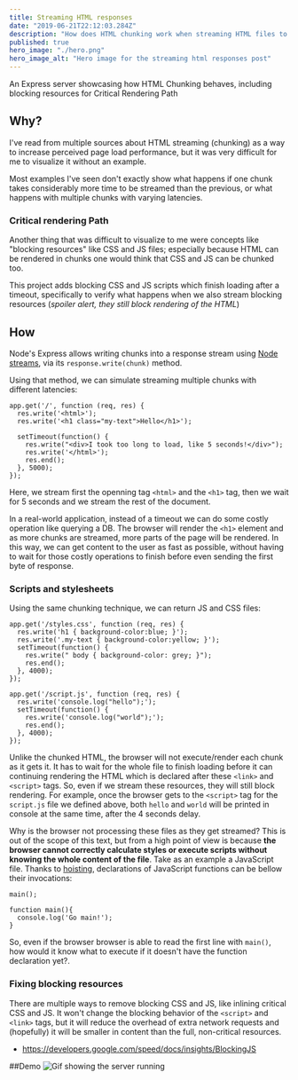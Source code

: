 ```yaml
---
title: Streaming HTML responses
date: "2019-06-21T22:12:03.284Z"
description: "How does HTML chunking work when streaming HTML files to the browser?"
published: true
hero_image: "./hero.png"
hero_image_alt: "Hero image for the streaming html responses post"
---
```


An Express server showcasing how HTML Chunking behaves, including blocking resources for Critical Rendering Path

## Why?
I've read from multiple sources about HTML streaming (chunking) as a way to increase perceived page load performance, but it was very difficult for me to visualize it without an example.

Most examples I've seen don't exactly show what happens if one chunk takes considerably more time to be streamed than the previous, or what happens with multiple chunks with varying latencies.

### Critical rendering Path
Another thing that was difficult to visualize to me were concepts like "blocking resources" like CSS and JS files; especially because HTML can be rendered in chunks one would think that CSS and JS can be chunked too.

This project adds blocking CSS and JS scripts which finish loading after a timeout, specifically to verify what happens when we also stream blocking resources (_spoiler alert, they still block rendering of the HTML_)


## How
Node's Express allows writing chunks into a response stream using [Node streams](https://nodejs.org/api/stream.html#stream_writable_write_chunk_encoding_callback), via its `response.write(chunk)` method.

Using that method, we can simulate streaming multiple chunks with different latencies: 

```
app.get('/', function (req, res) {
  res.write('<html>');
  res.write('<h1 class="my-text">Hello</h1>');
  
  setTimeout(function() {
    res.write("<div>I took too long to load, like 5 seconds!</div>");
    res.write('</html>');
    res.end();
  }, 5000);
});
```

Here, we stream first the openning tag `<html>` and the `<h1>` tag, then we wait for 5 seconds and we stream the rest of the document.

In a real-world application, instead of a timeout we can do some costly operation like querying a DB. The browser will render the `<h1>` element and as more chunks are streamed, more parts of the page will be rendered.
In this way, we can get content to the user as fast as possible, without having to wait for those costly operations to finish before even sending the first byte of response.

### Scripts and stylesheets
Using the same chunking technique, we can return JS and CSS files:

```
app.get('/styles.css', function (req, res) {
  res.write('h1 { background-color:blue; }');
  res.write('.my-text { background-color:yellow; }');
  setTimeout(function() {
    res.write(" body { background-color: grey; }");
    res.end();
  }, 4000);
});

app.get('/script.js', function (req, res) {
  res.write('console.log("hello");');
  setTimeout(function() {
    res.write('console.log("world");');
    res.end();
  }, 4000);
});
```

Unlike the chunked HTML, the browser will not execute/render each chunk as it gets it. It has to wait for the whole file to finish loading before it can continuing rendering the HTML which is declared after these `<link>` and `<script>` tags. So, even if we stream these resources, they will still block rendering.
For example, once the browser gets to the `<script>` tag for the `script.js` file we defined above, both `hello` and `world` will be printed in console at the same time, after the 4 seconds delay.

Why is the browser not processing these files as they get streamed? This is out of the scope of this text, but from a high point of view is because **the browser cannot correctly calculate styles or execute scripts without knowing the whole content of the file**.
Take as an example a JavaScript file. Thanks to [hoisting](https://www.w3schools.com/js/js_hoisting.asp), declarations of JavaScript functions can be bellow their invocations:

```
main();

function main(){
  console.log('Go main!');
}
```

So, even if the browser browser is able to read the first line with `main()`, how would it know what to execute if it doesn't have the function declaration yet?.


### Fixing blocking resources
There are multiple ways to remove blocking CSS and JS, like inlining critical CSS and JS. It won't change the blocking behavior of the `<script>` and `<link>` tags, but it will reduce the overhead of extra network requests and (hopefully) it will be smaller in content than the full, non-critical resources.

- https://developers.google.com/speed/docs/insights/BlockingJS

##Demo
![Gif showing the server running](./demo.gif)